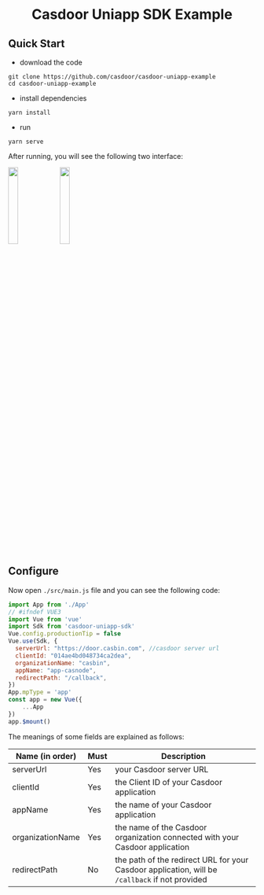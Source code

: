 <h1 align="center" style="border-bottom: none;">Casdoor Uniapp SDK Example</h1>

## Quick Start

- download the code

```shell
git clone https://github.com/casdoor/casdoor-uniapp-example
cd casdoor-uniapp-example
```

- install dependencies

```shell
yarn install
```

- run

```shell
yarn serve
```

After running, you will see the following two interface:

<img src="img/1.png" style="width: 20%; height: 20%;"/>
<img src="img/2.png" style="width: 20%; height: 20%;"/>

## Configure

Now open `./src/main.js` file and you can see the following code:

```js
import App from './App'
// #ifndef VUE3
import Vue from 'vue'
import Sdk from 'casdoor-uniapp-sdk'
Vue.config.productionTip = false
Vue.use(Sdk, {
  serverUrl: "https://door.casbin.com", //casdoor server url
  clientId: "014ae4bd048734ca2dea",
  organizationName: "casbin",
  appName: "app-casnode",
  redirectPath: "/callback",
})
App.mpType = 'app'
const app = new Vue({
    ...App
})
app.$mount()
```

The meanings of some fields are explained as follows:

| Name (in order)  | Must | Description                                                                                    |
|------------------|------|------------------------------------------------------------------------------------------------|
| serverUrl        | Yes  | your Casdoor server URL                                                                        |
| clientId         | Yes  | the Client ID of your Casdoor application                                                      |
| appName          | Yes  | the name of your Casdoor application                                                           |
| organizationName | Yes  | the name of the Casdoor organization connected with your Casdoor application                   |
| redirectPath     | No   | the path of the redirect URL for your Casdoor application, will be `/callback` if not provided |

